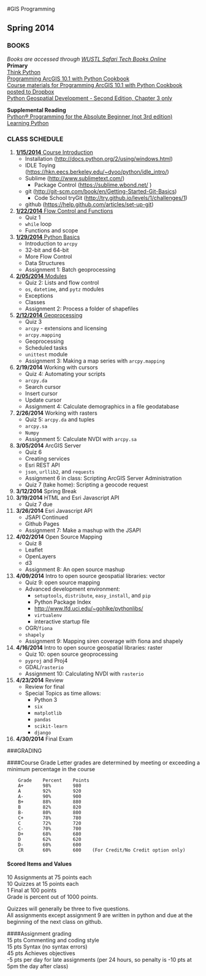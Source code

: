 #GIS Programming
## Spring 2014

### BOOKS
*Books are accessed through [WUSTL Safari Tech Books Online](http://library.wustl.edu/subjects/engineering/safari.html)*  
**Primary**  
[Think Python](http://proquest.safaribooksonline.com.libproxy.wustl.edu/book/programming/python/9781449332006?uicode=washumo)  
[Programming ArcGIS 10.1 with Python Cookbook](http://proquest.safaribooksonline.com.libproxy.wustl.edu/book/-/9781849694445?uicode=washumo)  
[Course materials for Programming ArcGIS 10.1 with Python Cookbook posted to Dropbox](https://www.dropbox.com/sh/17yilv6oustbgfy/Juwwvsmlra)  
[Python Geospatial Development - Second Edition, Chapter 3 only](http://proquest.safaribooksonline.com.libproxy.wustl.edu/book/programming/python/9781782161523/3dot-python-libraries-for-geospatial-development/ch03_html?uicode=washumo)  
  
**Supplemental Reading**   
[Python® Programming for the Absolute Beginner (not 3rd edition)](http://proquest.safaribooksonline.com.libproxy.wustl.edu/book/programming/python/1592000738?uicode=washumo)  
[Learning Python](http://proquest.safaribooksonline.com.libproxy.wustl.edu/book/programming/python/9781449355722?uicode=washumo)  
  
  
### CLASS SCHEDULE  
  
  
1.  [**1/15/2014** Course Introduction](https://github.com/WUSTL-GIS-Programming-spring-2014/classinfo/blob/master/Class1.md)  
    *   Installation  (http://docs.python.org/2/using/windows.html)  
    *   IDLE Toying (https://hkn.eecs.berkeley.edu/~dyoo/python/idle_intro/)  
    *   Sublime (http://www.sublimetext.com/)  
        -   Package Control (https://sublime.wbond.net/ )  
    *   git (http://git-scm.com/book/en/Getting-Started-Git-Basics)  
        -   Code School tryGit (http://try.github.io/levels/1/challenges/1)  
    *   github (https://help.github.com/articles/set-up-git)  
2.  [**1/22/2014** Flow Control and Functions](https://github.com/WUSTL-GIS-Programming-spring-2014/classinfo/blob/master/Class2.md)  
    *   Quiz 1  
    *   ```while``` loop  
    *   Functions and scope  
3.  [**1/29/2014**  Python Basics](https://github.com/WUSTL-GIS-Programming-spring-2014/classinfo/blob/master/Class3.md)  
    *   Introduction to ```arcpy```  
    *   32-bit and 64-bit  
    *   More Flow Control  
    *   Data Structures  
    *   Assignment 1: Batch geoprocessing  
4.  [**2/05/2014**   Modules](https://github.com/WUSTL-GIS-Programming-spring-2014/class_four)  
    *   Quiz 2: Lists and flow control  
    *   ```os```, ```datetime```, and ```pytz``` modules  
    *   Exceptions  
    *   Classes
    *   Assignment 2: Process a folder of shapefiles  
5.  [**2/12/2014**   Geoprocessing](https://github.com/WUSTL-GIS-Programming-spring-2014/class_five)  
    *   Quiz 3  
    *   ```arcpy``` - extensions and licensing  
    *   ```arcpy.mapping```  
    *   Geoprocessing  
    *   Scheduled tasks  
    *   ```unittest``` module  
    *   Assignment 3:  Making a map series with ```arcpy.mapping```  
6.  **2/19/2014**   Working with cursors  
    *   Quiz 4: Automating your scripts  
    *   ```arcpy.da```  
    *   Search cursor  
    *   Insert cursor  
    *   Update cursor  
    *   Assignment 4: Calculate demographics in a file geodatabase  
7.  **2/26/2014**   Working with rasters  
    *   Quiz 5: ```arcpy.da``` and tuples  
    *   ```arcpy.sa```  
    *   ```Numpy```  
    *   Assignment 5:  Calculate NVDI with ```arcpy.sa```  
8.  **3/05/2014**   ArcGIS Server  
    *   Quiz 6  
    *   Creating services  
    *   Esri REST API  
    *   ```json```, ```urllib2```, and ```requests```  
    *   Assignment 6 in class:  Scripting ArcGIS Server Administration  
    *   Quiz 7 (take home): Scripting a geocode request  
9.  **3/12/2014**   Spring Break  
10. **3/19/2014**   HTML and Esri Javascript API  
    *   Quiz 7 due  
11. **3/26/2014**   Esri Javascript API  
    *   JSAPI Continued  
    *   Github Pages  
    *   Assignment 7:  Make a mashup with the JSAPI  
12. **4/02/2014**   Open Source Mapping  
    *   Quiz 8  
    *   Leaflet  
    *   OpenLayers  
    *   d3  
    *   Assignment 8:  An open source mashup  
13. **4/09/2014**   Intro to open source geospatial libraries: vector  
    *   Quiz 9: open source mapping  
	*	Advanced development environment:  
		-	```setuptools```, ```distribute```, ```easy_install```, and ```pip```  
		-	Python Package Index  
		-	http://www.lfd.uci.edu/~gohlke/pythonlibs/  
		-	```virtualenv```  
		-	interactive startup file  
    *   OGR/```fiona```  
    *   ```shapely```  
    *   Assignment 9: Mapping siren coverage with fiona and shapely  
14. **4/16/2014**   Intro to open source geospatial libraries: raster  
    *   Quiz 10: open source geoprocessing  
    *   ```pyproj``` and Proj4  
    *   GDAL/```rasterio```  
    *   Assignment 10: Calculating NVDI with ```rasterio```  
15. **4/23/2014**   Review  
    *   Review for final  
    *   Special Topics as time allows:  
	    -    Python 3  
		-    ```six```  
		-    ```matplotlib```  
		-    ```pandas```  
		-    ```scikit-learn```  
		-    ```django```  
16. **4/30/2014**   Final Exam  

  
  
###GRADING

####Course Grade
Letter grades are determined by meeting or exceeding a minimum percentage in the course  
```
    Grade    Percent    Points    
    A+       98%        980    
    A        92%        920    
    A-       90%        900    
    B+       88%        880    
    B        82%        820    
    B-       80%        800    
    C+       78%        780    
    C        72%        720    
    C-       70%        700    
    D+       68%        680    
    D        62%        620    
    D-       60%        600    
    CR       60%        600    (For Credit/No Credit option only)
```
  
#### Scored Items and Values  
10 Assignments at 75 points each  
10 Quizzes at 15 points each  
1 Final at 100 points  
Grade is percent out of 1000 points.  
  
Quizzes will generally be three to five questions.  
All assignments except assignment 9 are written in python and due at the beginning of the next class on github.  
  
####Assignment grading  
15 pts Commenting and coding style  
15 pts Syntax (no syntax errors)  
45 pts Achieves objectives  
-5 pts per day for late assignments (per 24 hours, so penalty is -10 pts at 5pm the day after class)  

